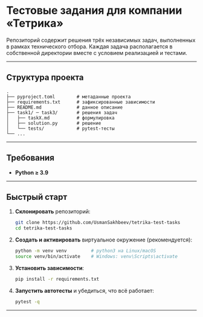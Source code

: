 # Тестовые задания для компании «Тетрика»

Репозиторий содержит решения трёх независимых задач, выполненных в рамках технического отбора. Каждая задача располагается в собственной директории вместе с условием реализацией и тестами.

---

## Структура проекта

```
.
├── pyproject.toml        # метаданные проекта
├── requirements.txt      # зафиксированные зависимости
├── README.md             # данное описание
├── task1/ ─ task3/       # решения задач
│   ├── taskX.md          # формулировка
│   ├── solution.py       # решение
│   └── tests/            # pytest‑тесты
└── ...
```

---

## Требования

* **Python ≥ 3.9**

---

## Быстрый старт

1. **Склонировать** репозиторий:

   ```bash
   git clone https://github.com/UsmanSakhbeev/tetrika-test-tasks
   cd tetrika-test-tasks
   ```
2. **Создать и активировать** виртуальное окружение (рекомендуется):

   ```bash
   python -m venv venv         # python3 на Linux/macOS
   source venv/bin/activate    # Windows: venv\Scripts\activate
   ```
3. **Установить зависимости**:

   ```bash
   pip install -r requirements.txt
   ```
4. **Запустить автотесты** и убедиться, что всё работает:

   ```bash
   pytest -q
   ```

---
